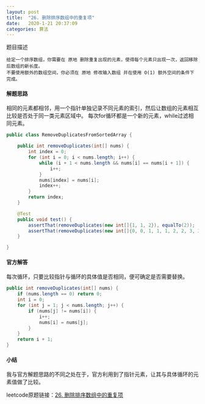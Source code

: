 ```yaml
---
layout: post
title:  "26. 删除排序数组中的重复项"
date:   2020-1-21 20:37:09
categories: 算法
---
```

题目描述

    给定一个排序数组，你需要在 原地 删除重复出现的元素，使得每个元素只出现一次，返回移除后数组的新长度。
    不要使用额外的数组空间，你必须在 原地 修改输入数组 并在使用 O(1) 额外空间的条件下完成。

#### 解题思路
相同的元素都相邻，用一个指针单独记录不同元素的索引，然后让数组的元素相互比较是否处于同一类元素区域中。
每次for循环都是一个新的元素，while过滤相同元素。
    
```java
public class RemoveDuplicatesFromSortedArray {

    public int removeDuplicates(int[] nums) {
        int index = 0;
        for (int i = 0; i < nums.length; i++) {
            while (i + 1 < nums.length && nums[i] == nums[i + 1]) {
                i++;
            }
            nums[index] = nums[i];
            index++;
        }
        return index;
    }

    @Test
    public void test() {
        assertThat(removeDuplicates(new int[]{1, 1, 2}), equalTo(2));
        assertThat(removeDuplicates(new int[]{0, 0, 1, 1, 1, 2, 2, 3, 3, 4}), equalTo(5));
    }

}
```

#### 官方解答
每次循环，只要比较指针与循环的具体值是否相同，便可确定是否需要替换。
```java
public int removeDuplicates(int[] nums) {
    if (nums.length == 0) return 0;
    int i = 0;
    for (int j = 1; j < nums.length; j++) {
        if (nums[j] != nums[i]) {
            i++;
            nums[i] = nums[j];
        }
    }
    return i + 1;
}
```

#### 小结
我与官方解题思路的不同之处在于，官方利用到了指针元素，让其与具体循环的元素值做了比较。

leetcode原题链接：[26. 删除排序数组中的重复项](https://leetcode.com/problems/remove-duplicates-from-sorted-array)